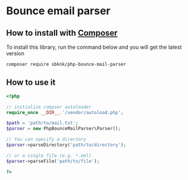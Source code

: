 # Bounce email parser

## How to install with [Composer](https://getcomposer.org/)

To install this library, run the command below and you will get the latest version

	composer require sbknk/php-bounce-mail-parser

## How to use it

```php
<?php

// initialize compser autoloader
require_once __DIR__.'/vendor/autoload.php';

$path = 'path/to/mail.txt';
$parser = new PhpBounceMailParser\Parser();

// You can specify a directory
$parser->parseDirectory('path/to/directory');

// or a single file (e.g. *.eml)
$parser->parseFile('path/to/file');

?>
```
